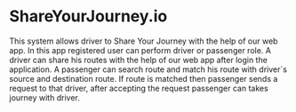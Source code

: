 # ShareYourJourney.io
This system allows driver to Share Your Journey with the help of our web app. In this app registered user can perform driver or passenger role. A driver can share his routes with the help of our web app after login the application. A passenger can search route and match his route with driver`s source and destination route. If route is matched then passenger sends a request to that driver, after accepting the request passenger can takes journey with driver.
